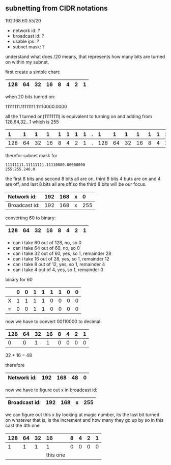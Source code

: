 subnetting from CIDR notations
------------------------------

192.168.60.55/20

* network id: ?
* broadcast id: ?
* usable ips: ?
* subnet mask: ?

understand what does /20 means, that represents how many bits are turned on within my subnet.

first create a simple chart:

|128|64|32|16|8|4|2|1|
|:--|:--|:--|:--|:--|:--|:--|:--|

when 20 bits tunred on:

11111111.11111111.11110000.0000

all the 1 turned on(11111111) is equivalent to turning on and adding from 128,64,32...1 which is 255

|1|1|1|1|1|1|1|1|.|1|1|1|1|1|1|1|1|.|1|1|1|1|0|0|0|0|.|0|0|0|0|0|0|0|0|
|:--|:--|:--|:--|:--|:--|:--|:--|:--|:--|:--|:--|:--|:--|:--|:--|:--|:--|:--|:--|:--|:--|:--|:--|:--|:--|:--|:--|:--|:--|:--|:--|:--|:--|:--
|128|64|32|16|8|4|2|1|.|128|64|32|16|8|4|2|1|.|128|64|32|16|0|0|0|0|.|0|0|0|0|0|0|0|0|
    

therefor subnet mask for

    11111111.11111111.11110000.00000000
    255.255.240.0

the first 8 bits and second 8 bits all are on, third 8 bits 4 buts are on and 4 are off, and last 8 bits all are off.so the third 8 bits will be our focus.

|Network id:|192|168|x|0|
|:--|:--|:--|:--|:--|
|Broadcast id:|192|168|x|255|

converting 60 to binary: 

|128|64|32|16|8|4|2|1|
|:--|:--|:--|:--|:--|:--|:--|:--|

* can i take 60 out of 128, no, so 0
* can i take 64 out of 60, no, so 0
* can i take 32 out of 60, yes, so 1, remainder 28
* can i take 16 out of 28, yes, so 1, remainder 12
* can i take 8 out of 12, yes, so 1, remainder 4
* can i take 4 out of 4, yes, so 1, remainder 0

binary for 60

||0|0|1|1|1|1|0|0|
|:--|:--|:--|:--|:--|:--|:--|:--|:--|
|X|1|1|1|1|0|0|0|0|
|=|0|0|1|1|0|0|0|0|

now we  have to convert 00110000 to decimal:

|128|64|32|16|8|4|2|1|
|:--|:--|:--|:--|:--|:--|:--|:--|
|0|0|1|1|0|0|0|0|

32 + 16 = 48

therefore

|Network id:|192|168|48|0|
|:--|:--|:--|:--|:--|

now we have to figure out x in broadcast id:

|Broadcast id:|192|168|x|255|
|:--|:--|:--|:--|:--|

we can figure out this x by looking at magic number, its the last bit turned on whatever that is, is the increment and how many they go up by so in this cast the 4th one


|128|64|32|16|8|4|2|1|
|:--|:--|:--|:--|:--|:--|:--|:--|
|1|1|1|1|0|0|0|0|
||||this one|||||

